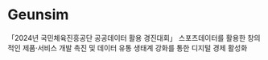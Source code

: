 # Geunsim

「2024년 국민체육진흥공단 공공데이터 활용 경진대회」
스포츠데이터를 활용한 창의적인 제품·서비스 개발 촉진 및 데이터 유통 생태계 강화를 통한 디지털 경제 활성화
